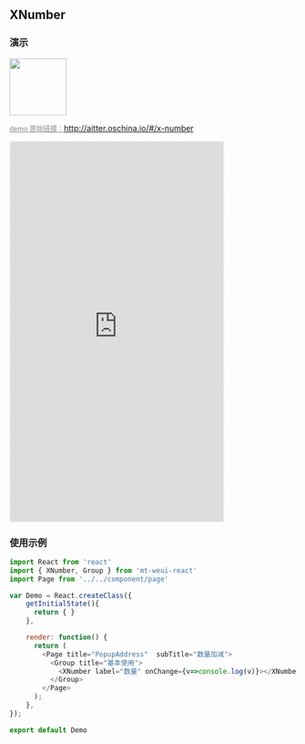## XNumber

### 演示

<img width="100" src="http://qr.topscan.com/api.php?text=http://aitter.oschina.io/#/x-number"/>

<a href="http://aitter.oschina.io/#/x-number" target="_blank" style="font-size:12px;color:#888;">demo 原始链接：http://aitter.oschina.io/#/x-number</a>

<div style="width:377px;height:667px;display:inline-block;border:1px dashed #ececec;border-radius:5px;overflow:hidden;">
  <iframe src="http://aitter.oschina.io/#/x-number" width="375" height="667" border="0" frameborder="0"></iframe>
</div>


### 使用示例

``` javascript
import React from 'react'
import { XNumber, Group } from 'mt-weui-react'
import Page from '../../component/page'

var Demo = React.createClass({
    getInitialState(){
      return { }
    },

    render: function() {
      return (
        <Page title="PopupAddress"  subTitle="数量加减">
          <Group title="基本使用">
            <XNumber label="数量" onChange={v=>console.log(v)}></XNumber>
          </Group>
        </Page>
      );
    },
});

export default Demo

```
